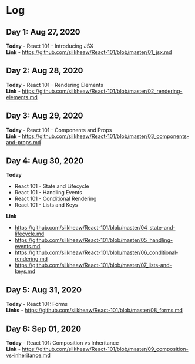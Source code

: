 # Log

## Day 1: Aug 27, 2020
**Today** - React 101 - Introducing JSX  
**Link** - https://github.com/siikheaw/React-101/blob/master/01_jsx.md

## Day 2: Aug 28, 2020
**Today** - React 101 - Rendering Elements   
**Link** - https://github.com/siikheaw/React-101/blob/master/02_rendering-elements.md

## Day 3: Aug 29, 2020
**Today** - React 101 - Components and Props  
**Link** - https://github.com/siikheaw/React-101/blob/master/03_components-and-props.md

## Day 4: Aug 30, 2020
**Today** 
- React 101 - State and Lifecycle  
- React 101 - Handling Events  
- React 101 - Conditional Rendering  
- React 101 - Lists and Keys  

**Link** 
- https://github.com/siikheaw/React-101/blob/master/04_state-and-lifecycle.md
- https://github.com/siikheaw/React-101/blob/master/05_handling-events.md
- https://github.com/siikheaw/React-101/blob/master/06_conditional-rendering.md
- https://github.com/siikheaw/React-101/blob/master/07_lists-and-keys.md

## Day 5: Aug 31, 2020
**Today**  - React 101: Forms  
**Links** - https://github.com/siikheaw/React-101/blob/master/08_forms.md

## Day 6: Sep 01, 2020
**Today** - React 101: Composition vs Inheritance  
**Link** - https://github.com/siikheaw/React-101/blob/master/09_composition-vs-inheritance.md
